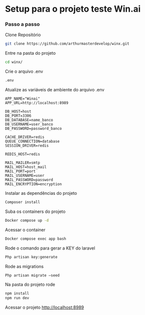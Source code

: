 # Setup para o projeto teste Win.ai

### Passo a passo
Clone Repositório
```sh
git clone https://github.com/arthurmasterdevelop/winx.git
```

Entre na pasta do projeto
```sh
cd winx/
```

Crie o arquivo .env
```sh
.env
```

Atualize as variáveis de ambiente do arquivo .env
```dosini
APP_NAME="Winai"
APP_URL=http://localhost:8989

DB_HOST=host
DB_PORT=3306
DB_DATABASE=name_banco
DB_USERNAME=user_banco
DB_PASSWORD=password_banco

CACHE_DRIVER=redis
QUEUE_CONNECTION=database
SESSION_DRIVER=redis

REDIS_HOST=redis

MAIL_MAILER=smtp
MAIL_HOST=host_mail
MAIL_PORT=port
MAIL_USERNAME=user
MAIL_PASSWORD=password
MAIL_ENCRYPTION=encryption
```

Instalar as dependências do projeto
```sh
Composer install
```

Suba os containers do projeto
```sh
Docker compose up -d
```

Acessar o container
```sh
Docker compose exec app bash
```

Rode o comando para gerar a KEY do laravel
```sh
Php artisan key:generate
```

Rode as migrations
```sh
Php artisan migrate —seed
```

Na pasta do projeto rode
```sh
npm install
npm run dev
```

Acessar o projeto
[http://localhost:8989](http://localhost:8989)
